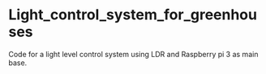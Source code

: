 # Light_control_system_for_greenhouses

Code for a light level control system using LDR and Raspberry pi 3 as main base.
